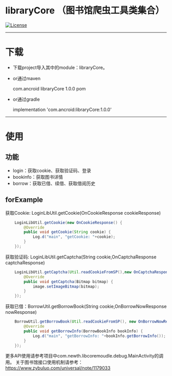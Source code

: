 # libraryCore （图书馆爬虫工具类集合）
[![License](https://img.shields.io/badge/license-Apache%202-green.svg)](https://www.apache.org/licenses/LICENSE-2.0)

---

# 下载

- 下载project导入其中的module：libraryCore。

- or通过maven

    <dependency>
      <groupId>com.ancroid</groupId>
      <artifactId>libraryCore</artifactId>
      <version>1.0.0</version>
      <type>pom</type>
    </dependency>

- or通过gradle

    implementation 'com.ancroid:libraryCore:1.0.0'

---

# 使用
## 功能

 - login：获取cookie、获取验证码、登录
 - bookinfo：获取图书详情
 - borrow：获取已借、续借、获取借阅历史

## forExample

获取Cookie: LoginLibUtil.getCookie(OnCookieResponse cookieResponse)
``` java
    LoginLibUtil.getCookie(new OnCookieResponse() {
        @Override
        public void getCookie(String cookie) {
            Log.d("main", "getCookie: "+cookie);
        }
    });
```
获取验证码: LoginLibUtil.getCaptcha(String cookie,OnCaptchaResponse captchaResponse)
``` java
    LoginLibUtil.getCaptcha(Util.readCookieFromSP(),new OnCaptchaResponse() {
        @Override
        public void getCaptcha(Bitmap bitmap) {
            image.setImageBitmap(bitmap);
        }
    });
```

获取已借：BorrowUtil.getBorrowBook(String cookie,OnBorrowNowResponse nowResponse)

``` java
    BorrowUtil.getBorrowBook(Util.readCookieFromSP(), new OnBorrowNowResponse() {
        @Override
        public void getBorrowInfo(BorrowBookInfo bookInfo) {
            Log.d("main", "getBorrowInfo: "+bookInfo.getBorrowInfo());
        }
    });
```

更多API使用请参考项目中com.newth.libcoremoudle.debug.MainActivity的调用。
关于图书馆接口使用机制请参考：https://www.zybuluo.com/universal/note/1179033
